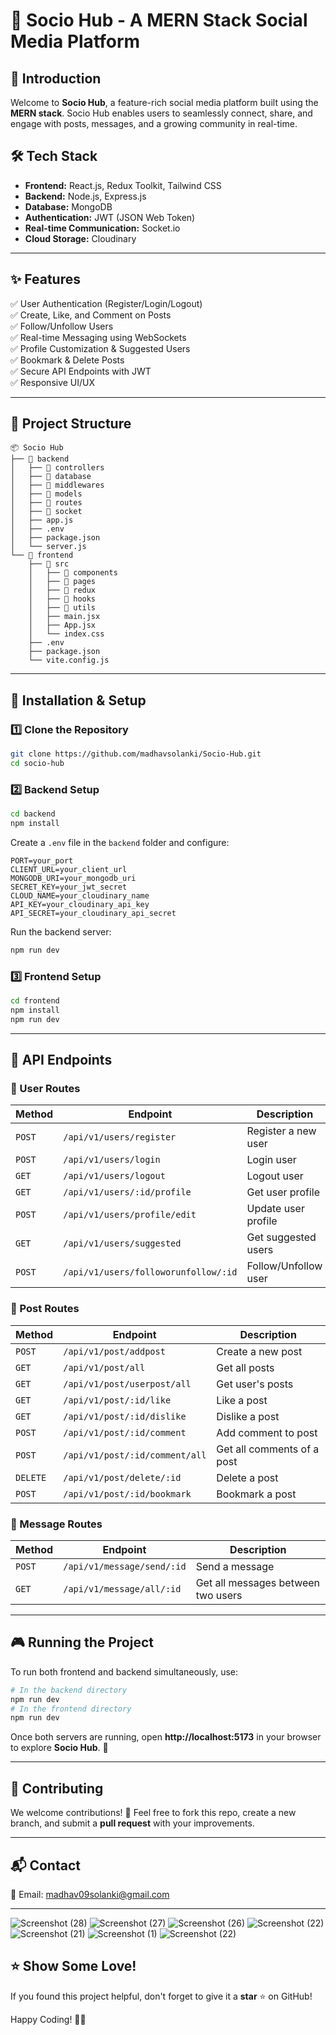 # 🌟 Socio Hub - A MERN Stack Social Media Platform

## 🚀 Introduction
Welcome to **Socio Hub**, a feature-rich social media platform built using the **MERN stack**. Socio Hub enables users to seamlessly connect, share, and engage with posts, messages, and a growing community in real-time.

## 🛠️ Tech Stack
- **Frontend:** React.js, Redux Toolkit, Tailwind CSS
- **Backend:** Node.js, Express.js
- **Database:** MongoDB
- **Authentication:** JWT (JSON Web Token)
- **Real-time Communication:** Socket.io
- **Cloud Storage:** Cloudinary

---

## ✨ Features
✅ User Authentication (Register/Login/Logout)  
✅ Create, Like, and Comment on Posts  
✅ Follow/Unfollow Users  
✅ Real-time Messaging using WebSockets  
✅ Profile Customization & Suggested Users  
✅ Bookmark & Delete Posts  
✅ Secure API Endpoints with JWT  
✅ Responsive UI/UX  

---

## 📁 Project Structure
```
📦 Socio Hub
├── 📂 backend
│   ├── 📂 controllers
│   ├── 📂 database
│   ├── 📂 middlewares
│   ├── 📂 models
│   ├── 📂 routes
│   ├── 📂 socket
│   ├── app.js
│   ├── .env
│   ├── package.json
│   └── server.js
└── 📂 frontend
    ├── 📂 src
    │   ├── 📂 components
    │   ├── 📂 pages
    │   ├── 📂 redux
    │   ├── 📂 hooks
    │   ├── 📂 utils
    │   ├── main.jsx
    │   ├── App.jsx
    │   └── index.css
    ├── .env
    ├── package.json
    └── vite.config.js
```

---

## 🔧 Installation & Setup
### 1️⃣ Clone the Repository
```bash
git clone https://github.com/madhavsolanki/Socio-Hub.git
cd socio-hub
```

### 2️⃣ Backend Setup
```bash
cd backend
npm install
```

Create a `.env` file in the `backend` folder and configure:
```env
PORT=your_port
CLIENT_URL=your_client_url
MONGODB_URI=your_mongodb_uri
SECRET_KEY=your_jwt_secret
CLOUD_NAME=your_cloudinary_name
API_KEY=your_cloudinary_api_key
API_SECRET=your_cloudinary_api_secret
```

Run the backend server:
```bash
npm run dev
```

### 3️⃣ Frontend Setup
```bash
cd frontend
npm install
npm run dev
```

---

## 📌 API Endpoints

### 🔹 User Routes
| Method | Endpoint | Description |
|--------|----------|-------------|
| `POST` | `/api/v1/users/register` | Register a new user |
| `POST` | `/api/v1/users/login` | Login user |
| `GET` | `/api/v1/users/logout` | Logout user |
| `GET` | `/api/v1/users/:id/profile` | Get user profile |
| `POST` | `/api/v1/users/profile/edit` | Update user profile |
| `GET` | `/api/v1/users/suggested` | Get suggested users |
| `POST` | `/api/v1/users/followorunfollow/:id` | Follow/Unfollow user |

### 🔹 Post Routes
| Method | Endpoint | Description |
|--------|----------|-------------|
| `POST` | `/api/v1/post/addpost` | Create a new post |
| `GET` | `/api/v1/post/all` | Get all posts |
| `GET` | `/api/v1/post/userpost/all` | Get user's posts |
| `GET` | `/api/v1/post/:id/like` | Like a post |
| `GET` | `/api/v1/post/:id/dislike` | Dislike a post |
| `POST` | `/api/v1/post/:id/comment` | Add comment to post |
| `POST` | `/api/v1/post/:id/comment/all` | Get all comments of a post |
| `DELETE` | `/api/v1/post/delete/:id` | Delete a post |
| `POST` | `/api/v1/post/:id/bookmark` | Bookmark a post |

### 🔹 Message Routes
| Method | Endpoint | Description |
|--------|----------|-------------|
| `POST` | `/api/v1/message/send/:id` | Send a message |
| `GET` | `/api/v1/message/all/:id` | Get all messages between two users |

---

## 🎮 Running the Project
To run both frontend and backend simultaneously, use:
```bash
# In the backend directory
npm run dev
# In the frontend directory
npm run dev
```

Once both servers are running, open **http://localhost:5173** in your browser to explore **Socio Hub**. 🎉

---

## 🤝 Contributing
We welcome contributions! 🚀 Feel free to fork this repo, create a new branch, and submit a **pull request** with your improvements.

---

## 📬 Contact
📧 Email: [madhav09solanki@gmail.com](mailto:madhav09solanki@gmail.com)

---

![Screenshot (28)](https://github.com/user-attachments/assets/03402bc8-cae5-45c5-a1bd-588a631f49f6)
![Screenshot (27)](https://github.com/user-attachments/assets/aacdb2f2-8af3-42ef-8bdd-c27d10eb129a)
![Screenshot (26)](https://github.com/user-attachments/assets/6db8c07f-d271-4731-a36a-107d3adaeeac)
![Screenshot (22)](https://github.com/user-attachments/assets/18199d4e-4f90-42e6-aece-26271289b4d9)
![Screenshot (21)](https://github.com/user-attachments/assets/92fd4861-5fe2-411d-b70a-35af50f67b47)
![Screenshot (1)](https://github.com/user-attachments/assets/7ce6d0f6-fe10-41dc-b38e-517a3d1556d2)
![Screenshot (22)](https://github.com/user-attachments/assets/63711885-6b42-4241-b486-a575f15e9d3f)


## ⭐ Show Some Love!
If you found this project helpful, don't forget to give it a **star** ⭐ on GitHub!

Happy Coding! 🚀🎉

